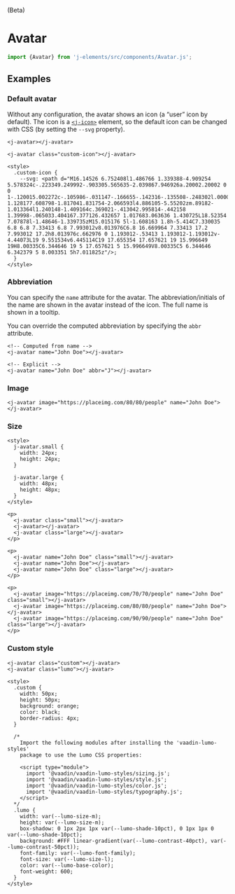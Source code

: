 <!--imports
/node_modules/j-elements/src/components/Avatar.js
-->

<maturity-badge beta>(Beta)</maturity-badge>

# Avatar

```javascript
import {Avatar} from 'j-elements/src/components/Avatar.js';
```

## Examples

### Default avatar

Without any configuration, the avatar shows an icon (a “user” icon by default). The icon is a [`<j-icon>`](/icon) element, so the default icon can be changed with CSS (by setting the `--svg` property).

```html,live
<j-avatar></j-avatar>

<j-avatar class="custom-icon"></j-avatar>

<style>
  .custom-icon {
    --svg: <path d="M16.14526 6.752408l1.486766 1.339388-4.909254 5.578324c-.223349.249992-.903305.565635-2.039867.946926a.20002.20002 0 0 1-.120015.002272c-.105986-.031147-.166655-.142316-.135508-.248302l.00002.000005c.331547-1.128177.608798-1.817041.831754-2.066593l4.886105-5.55202zm.89182-1.013364l1.240148-1.409164c.369021-.413042.995814-.442158 1.39998-.065033.404167.377126.432657 1.017683.063636 1.430725L18.52354 7.07878l-1.48646-1.339735zM15.015176 5l-1.608163 1.8h-5.414C7.330035 6.8 6.8 7.33413 6.8 7.993012v8.013976C6.8 16.669964 7.33413 17.2 7.993012 17.2h8.013976c.662976 0 1.193012-.53413 1.193012-1.193012v-4.44073L19 9.551534v6.445114C19 17.655354 17.657621 19 15.996649 19H8.00335C6.344646 19 5 17.657621 5 15.996649V8.00335C5 6.344646 6.342379 5 8.003351 5h7.011825z"/>;
  }
</style>
```

### Abbreviation

You can specify the `name` attribute for the avatar. The abbreviation/initials of the name are shown in the avatar instead of the icon. The full name is shown in a tooltip.

You can override the computed abbreviation by specifying the `abbr` attribute.

```html,live
<!-- Computed from name -->
<j-avatar name="John Doe"></j-avatar>

<!-- Explicit -->
<j-avatar name="John Doe" abbr="J"></j-avatar>
```

### Image

```html,live
<j-avatar image="https://placeimg.com/80/80/people" name="John Doe"></j-avatar>
```

### Size
```html,live
<style>
  j-avatar.small {
    width: 24px;
    height: 24px;
  }

  j-avatar.large {
    width: 48px;
    height: 48px;
  }
</style>

<p>
  <j-avatar class="small"></j-avatar>
  <j-avatar></j-avatar>
  <j-avatar class="large"></j-avatar>
</p>

<p>
  <j-avatar name="John Doe" class="small"></j-avatar>
  <j-avatar name="John Doe"></j-avatar>
  <j-avatar name="John Doe" class="large"></j-avatar>
</p>

<p>
  <j-avatar image="https://placeimg.com/70/70/people" name="John Doe" class="small"></j-avatar>
  <j-avatar image="https://placeimg.com/80/80/people" name="John Doe"></j-avatar>
  <j-avatar image="https://placeimg.com/90/90/people" name="John Doe" class="large"></j-avatar>
</p>
```

### Custom style
<script type="module">
  import '@vaadin/vaadin-lumo-styles/sizing.js';
</script>
```html,live
<j-avatar class="custom"></j-avatar>
<j-avatar class="lumo"></j-avatar>

<style>
  .custom {
    width: 50px;
    height: 50px;
    background: orange;
    color: black;
    border-radius: 4px;
  }

  /*
    Import the following modules after installing the 'vaadin-lumo-styles'
    package to use the Lumo CSS properties:

    <script type="module">
      import '@vaadin/vaadin-lumo-styles/sizing.js';
      import '@vaadin/vaadin-lumo-styles/style.js';
      import '@vaadin/vaadin-lumo-styles/color.js';
      import '@vaadin/vaadin-lumo-styles/typography.js';
    </script>
  */
  .lumo {
    width: var(--lumo-size-m);
    height: var(--lumo-size-m);
    box-shadow: 0 1px 2px 1px var(--lumo-shade-10pct), 0 1px 1px 0 var(--lumo-shade-10pct);
    background: #FFF linear-gradient(var(--lumo-contrast-40pct), var(--lumo-contrast-50pct));
    font-family: var(--lumo-font-family);
    font-size: var(--lumo-size-l);
    color: var(--lumo-base-color);
    font-weight: 600;
  }
</style>
```
